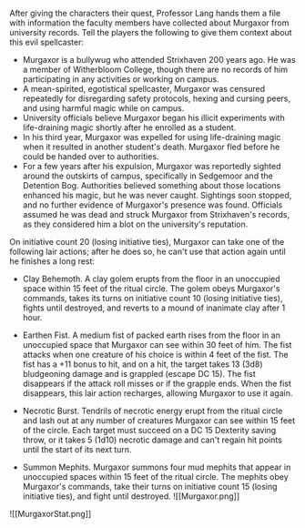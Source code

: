 After giving the characters their quest, Professor Lang hands them a file with information the faculty members have collected about Murgaxor from university records. Tell the players the following to give them context about this evil spellcaster:

- Murgaxor is a bullywug who attended Strixhaven 200 years ago. He was a member of Witherbloom College, though there are no records of him participating in any activities or working on campus.
- A mean-spirited, egotistical spellcaster, Murgaxor was censured repeatedly for disregarding safety protocols, hexing and cursing peers, and using harmful magic while on campus.
- University officials believe Murgaxor began his illicit experiments with life-draining magic shortly after he enrolled as a student.
- In his third year, Murgaxor was expelled for using life-draining magic when it resulted in another student's death. Murgaxor fled before he could be handed over to authorities.
- For a few years after his expulsion, Murgaxor was reportedly sighted around the outskirts of campus, specifically in Sedgemoor and the Detention Bog. Authorities believed something about those locations enhanced his magic, but he was never caught. Sightings soon stopped, and no further evidence of Murgaxor's presence was found. Officials assumed he was dead and struck Murgaxor from Strixhaven's records, as they considered him a blot on the university's reputation.

On initiative count 20 (losing initiative ties), Murgaxor can take one of the following lair actions; after he does so, he can't use that action again until he finishes a long rest:

- Clay Behemoth. A clay golem erupts from the floor in an unoccupied space within 15 feet of the ritual circle. The golem obeys Murgaxor's commands, takes its turns on initiative count 10 (losing initiative ties), fights until destroyed, and reverts to a mound of inanimate clay after 1 hour.
    
- Earthen Fist. A medium fist of packed earth rises from the floor in an unoccupied space that Murgaxor can see within 30 feet of him. The fist attacks when one creature of his choice is within 4 feet of the fist. The fist has a +11 bonus to hit, and on a hit, the target takes 13 (3d8) bludgeoning damage and is grappled (escape DC 15). The fist disappears if the attack roll misses or if the grapple ends. When the fist disappears, this lair action recharges, allowing Murgaxor to use it again.
    
- Necrotic Burst. Tendrils of necrotic energy erupt from the ritual circle and lash out at any number of creatures Murgaxor can see within 15 feet of the circle. Each target must succeed on a DC 15 Dexterity saving throw, or it takes 5 (1d10) necrotic damage and can't regain hit points until the start of its next turn.
    
- Summon Mephits. Murgaxor summons four mud mephits that appear in unoccupied spaces within 15 feet of the ritual circle. The mephits obey Murgaxor's commands, take their turns on initiative count 15 (losing initiative ties), and fight until destroyed.
![[Murgaxor.png]]

![[MurgaxorStat.png]]
